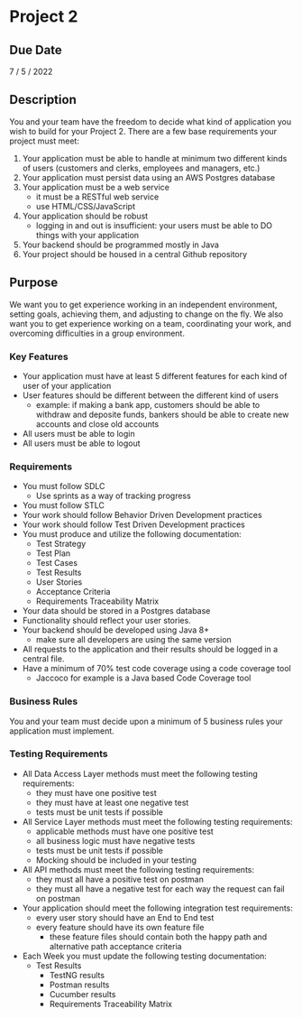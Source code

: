 # Project 2

## Due Date
7 / 5 / 2022

## Description
You and your team have the freedom to decide what kind of application you wish to build for your Project 2. There are a few base requirements your project must meet:
1. Your application must be able to handle at minimum two different kinds of users (customers and clerks, employees and managers, etc.)
2. Your application must persist data using an AWS Postgres database
3. Your application must be a web service
    - it must be a RESTful web service
    - use HTML/CSS/JavaScript
4. Your application should be robust
    - logging in and out is insufficient: your users must be able to DO things with your application
5. Your backend should be programmed mostly in Java
6. Your project should be housed in a central Github repository


## Purpose
We want you to get experience working in an independent environment, setting goals, achieving them, and adjusting to change on the fly. We also want you to get experience working on a team, coordinating your work, and overcoming difficulties in a group environment.


### Key Features
- Your application must have at least 5 different features for each kind of user of your application
- User features should be different between the different kind of users
    - example: if making a bank app, customers should be able to withdraw and deposite funds, bankers should be able to create new accounts and close old accounts
- All users must be able to login
- All users must be able to logout


### Requirements
- You must follow SDLC
    - Use sprints as a way of tracking progress
- You must follow STLC
- Your work should follow Behavior Driven Development practices
- Your work should follow Test Driven Development practices
- You must produce and utilize the following documentation:
    - Test Strategy
    - Test Plan
    - Test Cases
    - Test Results
    - User Stories
    - Acceptance Criteria
    - Requirements Traceability Matrix
- Your data should be stored in a Postgres database
- Functionality should reflect your user stories.
- Your backend should be developed using Java 8+
    - make sure all developers are using the same version
- All requests to the application and their results should be logged in a central file.
- Have a minimum of 70% test code coverage using a code coverage tool
    - Jaccoco for example is a Java based Code Coverage tool

### Business Rules
You and your team must decide upon a minimum of 5 business rules your application must implement.

### Testing Requirements
- All Data Access Layer methods must meet the following testing requirements:
    - they must have one positive test
    - they must have at least one negative test
    - tests must be unit tests if possible
- All Service Layer methods must meet the following testing requirements:
    - applicable methods must have one positive test
    - all business logic must have negative tests
    - tests must be unit tests if possible
    - Mocking should be included in your testing
- All API methods must meet the following testing requirements:
    - they must all have a positive test on postman
    - they must all have a negative test for each way the request can fail on postman
- Your application should meet the following integration test requirements:
    - every user story should have an End to End test
    - every feature should have its own feature file
        - these feature files should contain both the happy path and alternative path acceptance criteria
- Each Week you must update the following testing documentation:
    - Test Results
        - TestNG results
        - Postman results
        - Cucumber results
        - Requirements Traceability Matrix